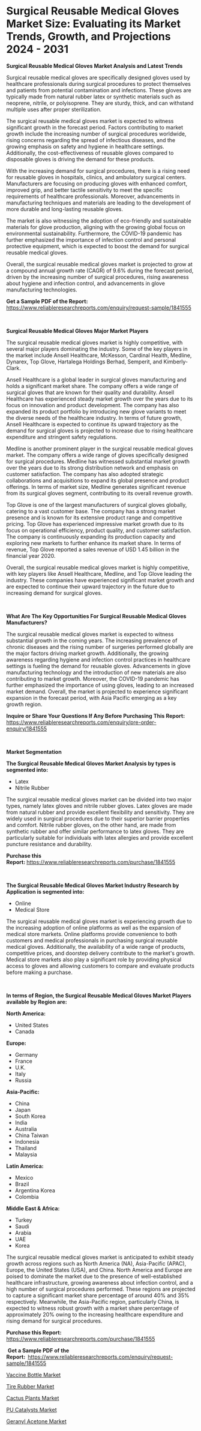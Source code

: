 <p><h1>Surgical Reusable Medical Gloves Market Size: Evaluating its Market Trends, Growth, and Projections 2024 - 2031</h1></p><p><strong>Surgical Reusable Medical Gloves Market Analysis and Latest Trends</strong></p>
<p><p>Surgical reusable medical gloves are specifically designed gloves used by healthcare professionals during surgical procedures to protect themselves and patients from potential contamination and infections. These gloves are typically made from natural rubber latex or synthetic materials such as neoprene, nitrile, or polyisoprene. They are sturdy, thick, and can withstand multiple uses after proper sterilization.</p><p>The surgical reusable medical gloves market is expected to witness significant growth in the forecast period. Factors contributing to market growth include the increasing number of surgical procedures worldwide, rising concerns regarding the spread of infectious diseases, and the growing emphasis on safety and hygiene in healthcare settings. Additionally, the cost-effectiveness of reusable gloves compared to disposable gloves is driving the demand for these products.</p><p>With the increasing demand for surgical procedures, there is a rising need for reusable gloves in hospitals, clinics, and ambulatory surgical centers. Manufacturers are focusing on producing gloves with enhanced comfort, improved grip, and better tactile sensitivity to meet the specific requirements of healthcare professionals. Moreover, advancements in manufacturing techniques and materials are leading to the development of more durable and long-lasting reusable gloves.</p><p>The market is also witnessing the adoption of eco-friendly and sustainable materials for glove production, aligning with the growing global focus on environmental sustainability. Furthermore, the COVID-19 pandemic has further emphasized the importance of infection control and personal protective equipment, which is expected to boost the demand for surgical reusable medical gloves.</p><p>Overall, the surgical reusable medical gloves market is projected to grow at a compound annual growth rate (CAGR) of 9.6% during the forecast period, driven by the increasing number of surgical procedures, rising awareness about hygiene and infection control, and advancements in glove manufacturing technologies.</p></p>
<p><strong>Get a Sample PDF of the Report:&nbsp;</strong> <a href="https://www.reliableresearchreports.com/enquiry/request-sample/1841555">https://www.reliableresearchreports.com/enquiry/request-sample/1841555</a></p>
<p>&nbsp;</p>
<p><strong>Surgical Reusable Medical Gloves Major Market Players</strong></p>
<p><p>The surgical reusable medical gloves market is highly competitive, with several major players dominating the industry. Some of the key players in the market include Ansell Healthcare, McKesson, Cardinal Health, Medline, Dynarex, Top Glove, Hartalega Holdings Berhad, Semperit, and Kimberly-Clark.</p><p>Ansell Healthcare is a global leader in surgical gloves manufacturing and holds a significant market share. The company offers a wide range of surgical gloves that are known for their quality and durability. Ansell Healthcare has experienced steady market growth over the years due to its focus on innovation and product development. The company has also expanded its product portfolio by introducing new glove variants to meet the diverse needs of the healthcare industry. In terms of future growth, Ansell Healthcare is expected to continue its upward trajectory as the demand for surgical gloves is projected to increase due to rising healthcare expenditure and stringent safety regulations.</p><p>Medline is another prominent player in the surgical reusable medical gloves market. The company offers a wide range of gloves specifically designed for surgical procedures. Medline has witnessed substantial market growth over the years due to its strong distribution network and emphasis on customer satisfaction. The company has also adopted strategic collaborations and acquisitions to expand its global presence and product offerings. In terms of market size, Medline generates significant revenue from its surgical gloves segment, contributing to its overall revenue growth.</p><p>Top Glove is one of the largest manufacturers of surgical gloves globally, catering to a vast customer base. The company has a strong market presence and is known for its extensive product range and competitive pricing. Top Glove has experienced impressive market growth due to its focus on operational efficiency, product quality, and customer satisfaction. The company is continuously expanding its production capacity and exploring new markets to further enhance its market share. In terms of revenue, Top Glove reported a sales revenue of USD 1.45 billion in the financial year 2020.</p><p>Overall, the surgical reusable medical gloves market is highly competitive, with key players like Ansell Healthcare, Medline, and Top Glove leading the industry. These companies have experienced significant market growth and are expected to continue their upward trajectory in the future due to increasing demand for surgical gloves.</p></p>
<p>&nbsp;</p>
<p><strong>What Are The Key Opportunities For Surgical Reusable Medical Gloves Manufacturers?</strong></p>
<p><p>The surgical reusable medical gloves market is expected to witness substantial growth in the coming years. The increasing prevalence of chronic diseases and the rising number of surgeries performed globally are the major factors driving market growth. Additionally, the growing awareness regarding hygiene and infection control practices in healthcare settings is fueling the demand for reusable gloves. Advancements in glove manufacturing technology and the introduction of new materials are also contributing to market growth. Moreover, the COVID-19 pandemic has further emphasized the importance of using gloves, leading to an increased market demand. Overall, the market is projected to experience significant expansion in the forecast period, with Asia Pacific emerging as a key growth region.</p></p>
<p><strong>Inquire or Share Your Questions If Any Before Purchasing This Report:</strong> <a href="https://www.reliableresearchreports.com/enquiry/pre-order-enquiry/1841555">https://www.reliableresearchreports.com/enquiry/pre-order-enquiry/1841555</a></p>
<p>&nbsp;</p>
<p><strong>Market Segmentation</strong></p>
<p><strong>The Surgical Reusable Medical Gloves Market Analysis by types is segmented into:</strong></p>
<p><ul><li>Latex</li><li>Nitrile Rubber</li></ul></p>
<p><p>The surgical reusable medical gloves market can be divided into two major types, namely latex gloves and nitrile rubber gloves. Latex gloves are made from natural rubber and provide excellent flexibility and sensitivity. They are widely used in surgical procedures due to their superior barrier properties and comfort. Nitrile rubber gloves, on the other hand, are made from synthetic rubber and offer similar performance to latex gloves. They are particularly suitable for individuals with latex allergies and provide excellent puncture resistance and durability.</p></p>
<p><strong>Purchase this Report:&nbsp;</strong><a href="https://www.reliableresearchreports.com/purchase/1841555">https://www.reliableresearchreports.com/purchase/1841555</a></p>
<p>&nbsp;</p>
<p><strong>The Surgical Reusable Medical Gloves Market Industry Research by Application is segmented into:</strong></p>
<p><ul><li>Online</li><li>Medical Store</li></ul></p>
<p><p>The surgical reusable medical gloves market is experiencing growth due to the increasing adoption of online platforms as well as the expansion of medical store markets. Online platforms provide convenience to both customers and medical professionals in purchasing surgical reusable medical gloves. Additionally, the availability of a wide range of products, competitive prices, and doorstep delivery contribute to the market's growth. Medical store markets also play a significant role by providing physical access to gloves and allowing customers to compare and evaluate products before making a purchase.</p></p>
<p>&nbsp;</p>
<p><strong>In terms of Region, the Surgical Reusable Medical Gloves Market Players available by Region are:</strong></p>
<p>
    <p> <strong> North America: </strong>
        <ul>
            <li>United States</li>
            <li>Canada</li>
        </ul>
        </p> 
    <p> <strong> Europe: </strong>
        <ul>
            <li>Germany</li>
            <li>France</li>
            <li>U.K.</li>
            <li>Italy</li>
            <li>Russia</li>
        </ul>
        </p> 
    <p> <strong> Asia-Pacific: </strong>
        <ul>
            <li>China</li>
            <li>Japan</li>
            <li>South Korea</li>
            <li>India</li>
            <li>Australia</li>
            <li>China Taiwan</li>
            <li>Indonesia</li>
            <li>Thailand</li>
            <li>Malaysia</li>
        </ul>
        </p> 
    <p> <strong> Latin America: </strong>
        <ul>
            <li>Mexico</li>
            <li>Brazil</li>
            <li>Argentina Korea</li>
            <li>Colombia</li>
        </ul>
        </p> 
    <p> <strong> Middle East & Africa: </strong>
        <ul>
            <li>Turkey</li>
            <li>Saudi</li>
            <li>Arabia</li>
            <li>UAE</li>
            <li>Korea</li>
        </ul>
    </p>
    </p>
<p><p>The surgical reusable medical gloves market is anticipated to exhibit steady growth across regions such as North America (NA), Asia-Pacific (APAC), Europe, the United States (USA), and China. North America and Europe are poised to dominate the market due to the presence of well-established healthcare infrastructure, growing awareness about infection control, and a high number of surgical procedures performed. These regions are projected to capture a significant market share percentage of around 40% and 35% respectively. Meanwhile, the Asia-Pacific region, particularly China, is expected to witness robust growth with a market share percentage of approximately 20% owing to the increasing healthcare expenditure and rising demand for surgical procedures.</p></p>
<p><strong>Purchase this Report: </strong><a href="https://www.reliableresearchreports.com/purchase/1841555">https://www.reliableresearchreports.com/purchase/1841555</a></p>
<p>&nbsp;<strong>Get a Sample PDF of the Report:&nbsp;&nbsp;</strong><a href="https://www.reliableresearchreports.com/enquiry/request-sample/1841555">https://www.reliableresearchreports.com/enquiry/request-sample/1841555</a></p>
<p><strong></strong></p>
<p><p><a href="https://medium.com/@aliyastokes45656/vaccine-bottle-market-trends-forecast-and-competitive-analysis-to-2031-d32d0b15278b">Vaccine Bottle Market</a></p><p><a href="https://medium.com/@aliyastokes45656/tire-rubber-market-share-evolution-and-market-growth-trends-2024-2031-f17c12dcb200">Tire Rubber Market</a></p><p><a href="https://medium.com/@emilyarnold76/cactus-plants-market-comprehensive-assessment-by-type-application-and-geography-837e0f66ec1b">Cactus Plants Market</a></p><p><a href="https://medium.com/@aliyastokes45656/pu-catalysts-market-share-evolution-and-market-growth-trends-2024-2031-05b793ad4877">PU Catalysts Market</a></p><p><a href="https://medium.com/@aliyastokes45656/geranyl-acetone-market-exploring-market-share-market-trends-and-future-growth-45f86359d618">Geranyl Acetone Market</a></p></p>